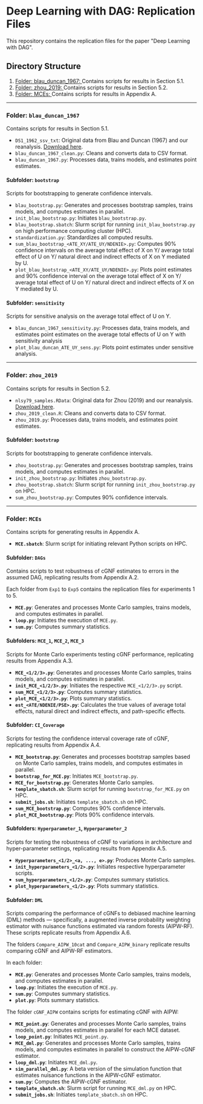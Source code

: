 # Deep Learning with DAG: Replication Files

This repository contains the replication files for the paper "Deep Learning with DAG".

## Directory Structure

1. [Folder: blau_duncan_1967: ](#folder-blau_duncan_1967)
   Contains scripts for results in Section 5.1.
2. [Folder: zhou_2019: ](#folder-zhou_2019)
   Contains scripts for results in Section 5.2.
3. [Folder: MCEs: ](#folder-mces)
   Contains scripts for results in Appendix A.

---

### Folder: `blau_duncan_1967`
Contains scripts for results in Section 5.1.

- `DS1_1962_ssv_txt`: Original data from Blau and Duncan (1967) and our reanalysis. [Download here](https://scholar.harvard.edu/files/xzhou/files/zhou2019_college_replication.zip).
- `blau_duncan_1967_clean.py`: Cleans and converts data to CSV format.
- `blau_duncan_1967.py`: Processes data, trains models, and estimates point estimates.

#### Subfolder: `bootstrap`
Scripts for bootstrapping to generate confidence intervals.

- `blau_bootstrap.py`: Generates and processes bootstrap samples, trains models, and computes estimates in parallel.
- `init_blau_bootstrap.py`: Initiates `blau_bootstrap.py`.
- `blau_bootstrap.sbatch`: Slurm script for running `init_blau_bootstrap.py` on high performance computing cluster (HPC).
- `standardization.py`: Standardizes all computed results.
- `sum_blau_bootstrap_<ATE_XY/ATE_UY/NDENIE>.py`: Computes 90% confidence intervals on the average total effect of X on Y/ average total effect of U on Y/ natural direct and indirect effects of X on Y mediated by U.
- `plot_blau_bootstrap_<ATE_XY/ATE_UY/NDENIE>.py`: Plots point estimates and 90% confidence interval on the average total effect of X on Y/ average total effect of U on Y/ natural direct and indirect effects of X on Y mediated by U.

#### Subfolder: `sensitivity`
Scripts for sensitive analysis on the average total effect of U on Y.

- `blau_duncan_1967_sensitivity.py`: Processes data, trains models, and estimates point estimates on the average total effects of U on Y with sensitivity analysis
- `plot_blau_duncan_ATE_UY_sens.py`: Plots point estimates under sensitive analysis.

---

### Folder: `zhou_2019`
Contains scripts for results in Section 5.2.

- `nlsy79_samples.RData`: Original data for Zhou (2019) and our reanalysis. [Download here](https://scholar.harvard.edu/files/xzhou/files/zhou2019_college_replication.zip).
- `zhou_2019_clean.R`: Cleans and converts data to CSV format.
- `zhou_2019.py`: Processes data, trains models, and estimates point estimates.

#### Subfolder: `bootstrap`
Scripts for bootstrapping to generate confidence intervals.

- `zhou_bootstrap.py`: Generates and processes bootstrap samples, trains models, and computes estimates in parallel.
- `init_zhou_bootstrap.py`: Initiates `zhou_bootstrap.py`.
- `zhou_bootstrap.sbatch`: Slurm script for running `init_zhou_bootstrap.py` on HPC.
- `sum_zhou_bootstrap.py`: Computes 90% confidence intervals.

---

### Folder: `MCEs`
Contains scripts for generating results in Appendix A.

- **`MCE.sbatch`**: Slurm script for initiating relevant Python scripts on HPC.

#### Subfolder: `DAGs`
Contains scripts to test robustness of cGNF estimates to errors in the assumed DAG, replicating results from Appendix A.2.

Each folder from `Exp1` to `Exp5` contains the replication files for experiments 1 to 5.
- **`MCE.py`**: Generates and processes Monte Carlo samples, trains models, and computes estimates in parallel.
- **`loop.py`**: Initiates the execution of `MCE.py`.
- **`sum.py`**: Computes summary statistics.

#### Subfolders: `MCE_1`, `MCE_2`, `MCE_3`
Scripts for Monte Carlo experiments testing cGNF performance, replicating results from Appendix A.3.

- **`MCE_<1/2/3>.py`**: Generates and processes Monte Carlo samples, trains models, and computes estimates in parallel.
- **`init_MCE_<1/2/3>.py`**: Initiates the respective `MCE_<1/2/3>.py` script.
- **`sum_MCE_<1/2/3>.py`**: Computes summary statistics.
- **`plot_MCE_<1/2/3>.py`**: Plots summary statistics.
- **`est_<ATE/NDENIE/PSE>.py`**: Calculates the true values of average total effects, natural direct and indirect effects, and path-specific effects.

#### Subfolder: `CI_Coverage`
Scripts for testing the confidence interval coverage rate of cGNF, replicating results from Appendix A.4.

- **`MCE_bootstrap.py`**: Generates and processes bootstrap samples based on Monte Carlo samples, trains models, and computes estimates in parallel.
- **`bootstrap_for_MCE.py`**: Initiates `MCE_bootstrap.py`.
- **`MCE_for_bootstrap.py`**: Generates Monte Carlo samples.
- **`template_sbatch.sh`**: Slurm script for running `bootstrap_for_MCE.py` on HPC.
- **`submit_jobs.sh`**: Initiates `template_sbatch.sh` on HPC.
- **`sum_MCE_bootstrap.py`**: Computes 90% confidence intervals.
- **`plot_MCE_bootstrap.py`**: Plots 90% confidence intervals.

#### Subfolders: `Hyperparameter_1`, `Hyperparameter_2`
Scripts for testing the robustness of cGNF to variations in architecture and hyper-parameter settings, replicating results from Appendix A.5.

- **`Hyperparameters_<1/2>_<a, ..., e>.py`**: Produces Monte Carlo samples.
- **`init_hyperparameters_<1/2>.py`**: Initiates respective hyperparameter scripts.
- **`sum_hyperparameters_<1/2>.py`**: Computes summary statistics.
- **`plot_hyperparameters_<1/2>.py`**: Plots summary statistics.

#### Subfolder: `DML`
Scripts comparing the performance of cGNFs to debiased machine learning (DML) methods — specifically, a augmented inverse probability weighting estimator with nuisance functions estimated via random forests (AIPW-RF). These scripts replicate results from Appendix A.6.

The folders `Compare_AIPW_10cat` and `Compare_AIPW_binary` replicate results comparing cGNF and AIPW-RF estimators.

In each folder:

- **`MCE.py`**: Generates and processes Monte Carlo samples, trains models, and computes estimates in parallel.
- **`loop.py`**: Initiates the execution of `MCE.py`.
- **`sum.py`**: Computes summary statistics.
- **`plot.py`**: Plots summary statistics.

The folder `cGNF_AIPW` contains scripts for estimating cGNF with AIPW:

- **`MCE_point.py`**: Generates and processes Monte Carlo samples, trains models, and computes estimates in parallel for each MCE dataset.
- **`loop_point.py`**: Initiates `MCE_point.py`.
- **`MCE_dml.py`**: Generates and processes Monte Carlo samples, trains models, and computes estimates in parallel to construct the AIPW-cGNF estimator.
- **`loop_dml.py`**: Initiates `MCE_dml.py`.
- **`sim_parallel_dml.py`**: A beta version of the simulation function that estimates nuisance functions in the AIPW-cGNF estimator.
- **`sum.py`**: Computes the AIPW-cGNF estimator.
- **`template_sbatch.sh`**: Slurm script for running `MCE_dml.py` on HPC.
- **`submit_jobs.sh`**: Initiates `template_sbatch.sh` on HPC.

